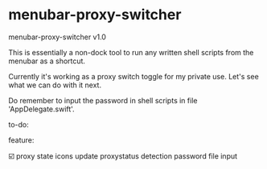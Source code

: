 # menubar-proxy-switcher

menubar-proxy-switcher v1.0

This is essentially a non-dock tool to run any written shell scripts from the menubar as a shortcut. 

Currently it's working as a proxy switch toggle for my private use. Let's see what we can do with it next.

Do remember to input the password in shell scripts in file 'AppDelegate.swift'.

to-do:

  feature: 
  
  ☑️ proxy state 
        icons update
        proxystatus detection
        password file input
